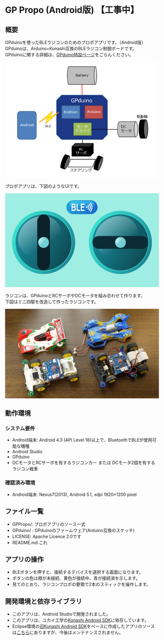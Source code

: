 GP Propo (Android版) 【工事中】
=========

## 概要
GPduinoを使ったBLEラジコンのためのプロポアプリです。（Android版）  
GPduinoは、Arduino+Konashi互換のBLEラジコン制御ボードです。  
GPduinoに関する詳細は、[GPduino特設ページ](http://lipoyang.net/gpduino)をごらんください。

![概念図](image/BLE_overview.png)

プロポアプリは、下図のようなUIです。

![アプリの画面](image/BLE_UI_small.png)

ラジコンは、GPduinoとRCサーボやDCモータを組み合わせて作ります。  
下図はミニ四駆を改造して作ったラジコンです。

![ラジコンの写真](image/Mini4WD.jpg)

## 動作環境
### システム要件
* Android端末: Android 4.3 (API Level 18)以上で、BluetoothでBLEが使用可能な機種
* Android Studio
* GPduino
* DCモータとRCサーボを有するラジコンカー または DCモータ2個を有するラジコン戦車

### 確認済み環境

* Android端末: Nexus7(2013), Android 5.1, xdpi 1920×1200 pixel

## ファイル一覧

* GPPropo/: プロポアプリのソース一式
* GPduino/ : GPduinoのファームウェア(Arduino互換のスケッチ)
* LICENSE: Apache Licence 2.0です
* README.md これ

## アプリの操作

* BLEボタンを押すと、接続するデバイスを選択する画面になります。
* ボタンの色は橙が未接続、黄色が接続中、青が接続済を示します。
* 見てのとおり、ラジコンプロポの要領で2本のスティックを操作します。

## 開発環境と依存ライブラリ
* このアプリは、Android Studioで開発されました。
* このアプリは、ユカイ工学の[Konashi Android SDK](https://github.com/YUKAI/konashi-android-sdk)に依存しています。
* Eclipse環境の[旧Konashi Android SDK](https://github.com/YUKAI/konashi-v1-android-sdk)をベースに作成したアプリのソースは[こちら](http://licheng.sakura.ne.jp/gpduino/KoshiPropo_20151102.zip)にありますが、今後はメンテナンスされません。
